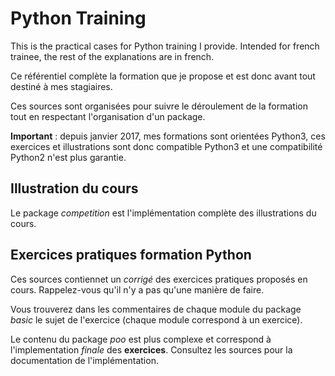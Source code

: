# Python Training

This is the practical cases for Python training I provide. Intended for french
trainee, the rest of the explanations are in french.

Ce référentiel complète la formation que je propose et est donc avant tout
destiné à mes stagiaires. 

Ces sources sont organisées pour suivre le déroulement de la formation tout en
respectant l'organisation d'un package.

**Important** : depuis janvier 2017, mes formations sont orientées Python3, ces
exercices et illustrations sont donc compatible Python3 et une compatibilité
Python2 n'est plus garantie.  

## Illustration du cours

Le package *competition* est l'implémentation complète des illustrations du
cours.

## Exercices pratiques formation Python

Ces sources contiennet un *corrigé* des exercices pratiques proposés en cours.
Rappelez-vous qu'il n'y a pas qu'une manière de faire.

Vous trouverez dans les commentaires de chaque module du package *basic* le
sujet de l'exercice (chaque module correspond à un exercice).

Le contenu du package *poo* est plus complexe et correspond à l'implementation
*finale* des **exercices**. Consultez les sources pour la documentation
de l'implémentation.